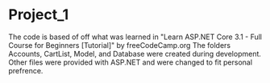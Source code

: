 # Project_1
The code is based of off what was learned in "Learn ASP.NET Core 3.1 - Full Course for Beginners [Tutorial]" by freeCodeCamp.org
The folders Accounts, CartList, Model, and Database were created during development. Other files were provided with ASP.NET and were changed to fit personal prefrence.
